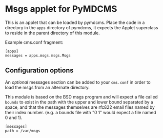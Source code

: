 Msgs applet for PyMDCMS
=======================

This is an applet that can be loaded by pymdcms. Place the code in a directory
in the `apps` directory of pymdcms, it expects the Applet superclass to reside
in the parent directory of this module.

Example cms.conf fragment:

```
[apps]
messages = apps.msgs.msgs.Msgs
```

Configuration options
---------------------

An *optional* messages section can be added to your `cms.conf` in order to
load the msgs from an alternate directory.

This module is based on the BSD msgs program and will expect a file called
`bounds` to exist in the path with the upper and lower bound separated by a
space, and that the messages themselves are rfc822 email files named by their
index number. (e.g. a bounds file with "0 1" would expect a file named 0 and 1).

```
[messages]
path = /var/msgs
```
